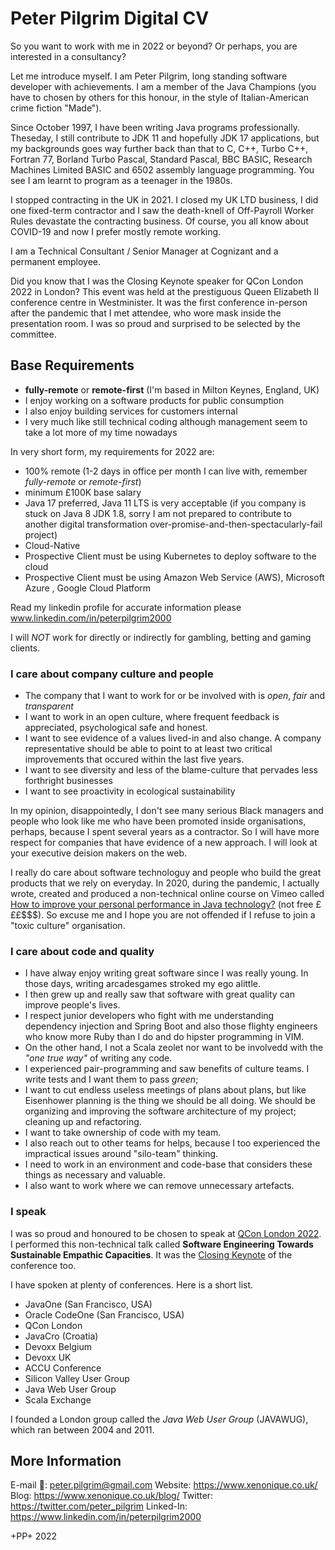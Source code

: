 # Peter Pilgrim Digital CV

So you want to work with me in 2022 or beyond? Or perhaps, you are interested in a consultancy?

Let me introduce myself. I am Peter Pilgrim, long standing software developer with achievements. 
I am a member of the Java Champions (you have to chosen by others for this honour, in the style of Italian-American crime fiction "Made").

Since October 1997, I have been writing Java programs professionally. Theseday, I still contribute to JDK 11 and hopefully JDK 17 applications, but my backgrounds goes way further back than that to C, C++,  Turbo C++, Fortran 77, Borland Turbo Pascal, Standard Pascal, BBC BASIC, Research Machines Limited BASIC and 6502 assembly language programming. You see I am learnt to program as a teenager in the 1980s.

I stopped contracting in the UK in 2021. I closed my UK LTD business, I did one fixed-term contractor and I saw the death-knell of Off-Payroll Worker Rules devastate the contracting business. Of course, you all know about COVID-19 and now I prefer mostly remote working. 

I am a Technical Consultant / Senior Manager at Cognizant and a permanent employee.

Did you know that I was the Closing Keynote speaker for QCon London 2022 in London? This event was held at the prestiguous Queen Elizabeth II conference centre in Westminister. It was the first conference in-person after the pandemic that I met attendee, who wore mask inside the presentation room. I was so proud and surprised to be selected by the committee.


## Base Requirements

- **fully-remote** or **remote-first** (I'm based in Milton Keynes, England, UK)
- I enjoy working on a software products for public consumption
- I also enjoy building services for customers internal
- I very much like still technical coding although management seem to take a lot more of my time nowadays

In very short form, my requirements for 2022 are:

   * 100% remote (1-2 days in office per month I can live with, remember *fully-remote* or *remote-first*)
   * minimum £100K base salary
   * Java 17 preferred, Java 11 LTS is very acceptable 
     (if you company is stuck on Java 8 JDK 1.8, sorry I am not prepared to contribute to another digital transformation over-promise-and-then-spectacularly-fail project)
   * Cloud-Native 
   * Prospective Client must be using Kubernetes to deploy software to the cloud
   * Prospective Client must be using Amazon Web Service (AWS), Microsoft Azure , Google Cloud Platform 


Read my linkedin profile for accurate information please www.linkedin.com/in/peterpilgrim2000


I will _NOT_ work for directly or indirectly for gambling, betting and gaming clients.



### I care about company culture and people

- The company that I want to work for or be involved with is *open*, *fair* and *transparent*
- I want to work in an open culture, where frequent feedback is appreciated, psychological safe and honest. 
- I want to see evidence of a values lived-in and also change. A company representative should be able to point to at least two critical improvements that occured within the last five years.
- I want to see diversity and less of the blame-culture that pervades less forthright businesses
- I want to see proactivity in ecological sustainability

In my opinion, disappointedly, I don't see many serious Black managers and people who look like me who have been promoted inside organisations, perhaps, because I spent several years as a contractor. So I will have more respect for companies that have evidence of a new approach. I will look at your executive deision makers on the web. 

I really do care about software technologuy and people who build the great products that we rely on everyday. In 2020, during the pandemic, I actually wrote, created and produced a non-technical online course on Vimeo called [How to improve your personal performance in Java technology?](https://vimeo.com/ondemand/personaltech) (not free £££$$$). So excuse me and I hope you are not offended if I refuse to join a "toxic culture" organisation.


### I care about code and quality

- I have alway enjoy writing great software since I was really young. In those days, writing arcadesgames stroked my ego alittle. 
- I then grew up and really saw that software with great quality can improve people's lives. 
- I respect junior developers who fight with me understanding dependency injection and Spring Boot and also those flighty engineers who know more Ruby than I do and do hipster programming in VIM.
- On the other hand, I not a Scala zeolet nor want to be involvedd with the *"one true way"* of writing any code.
- I experienced pair-programming and saw benefits of culture teams. I write tests and I want them to pass *green*; 
- I want to cut endless useless meetings of plans about plans, but like Eisenhower planning is the thing we should be all doing. We should be organizing and improving the software architecture of my project; cleaning up and refactoring. 
- I want to take ownership of code with my team. 
- I also reach out to other teams for helps, because I too experienced the impractical issues around "silo-team" thinking.
- I need to work in an environment and code-base that considers these things as necessary and valuable.
- I also want to work where we can remove unnecessary artefacts.


### I speak

I was so proud and honoured to be chosen to speak at [QCon London 2022](https://qconlondon.com/london2022/speakers/peter-pilgrim). I performed this non-technical talk called **Software Engineering Towards Sustainable Empathic Capacities**. It was the [Closing Keynote](https://qconlondon.com/london2022/keynote/closing-keynote) of the conference too.

I have spoken at plenty of conferences. Here is a short list.

  * JavaOne (San Francisco, USA)
  * Oracle CodeOne (San Francisco, USA)
  * QCon London 
  * JavaCro (Croatia)
  * Devoxx Belgium 
  * Devoxx UK
  * ACCU Conference
  * Silicon Valley User Group
  * Java Web User Group
  * Scala Exchange
 

 I founded a London group called the *Java Web User Group* (JAVAWUG), which ran between 2004 and 2011.


## More Information


E-mail 💌: [peter.pilgrim@gmail.com](mailto:peter.pilgrim@gmail.com)
Website: https://www.xenonique.co.uk/
Blog: https://www.xenonique.co.uk/blog/
Twitter: https://twitter.com/peter_pilgrim
Linked-In: https://www.linkedin.com/in/peterpilgrim2000

+PP+ 2022
